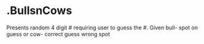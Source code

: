 # .BullsnCows
Presents random 4 digit # requiring user to guess the #. Given bull- spot on guess or cow- correct guess wrong spot
